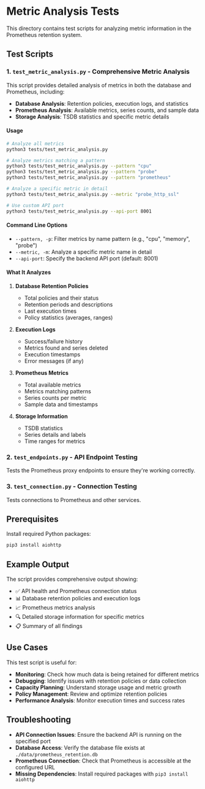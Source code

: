# Metric Analysis Tests

This directory contains test scripts for analyzing metric information in the Prometheus retention system.

## Test Scripts

### 1. `test_metric_analysis.py` - Comprehensive Metric Analysis

This script provides detailed analysis of metrics in both the database and Prometheus, including:

- **Database Analysis**: Retention policies, execution logs, and statistics
- **Prometheus Analysis**: Available metrics, series counts, and sample data
- **Storage Analysis**: TSDB statistics and specific metric details

#### Usage

```bash
# Analyze all metrics
python3 tests/test_metric_analysis.py

# Analyze metrics matching a pattern
python3 tests/test_metric_analysis.py --pattern "cpu"
python3 tests/test_metric_analysis.py --pattern "probe"
python3 tests/test_metric_analysis.py --pattern "prometheus"

# Analyze a specific metric in detail
python3 tests/test_metric_analysis.py --metric "probe_http_ssl"

# Use custom API port
python3 tests/test_metric_analysis.py --api-port 8001
```

#### Command Line Options

- `--pattern, -p`: Filter metrics by name pattern (e.g., "cpu", "memory", "probe")
- `--metric, -m`: Analyze a specific metric name in detail
- `--api-port`: Specify the backend API port (default: 8001)

#### What It Analyzes

1. **Database Retention Policies**
   - Total policies and their status
   - Retention periods and descriptions
   - Last execution times
   - Policy statistics (averages, ranges)

2. **Execution Logs**
   - Success/failure history
   - Metrics found and series deleted
   - Execution timestamps
   - Error messages (if any)

3. **Prometheus Metrics**
   - Total available metrics
   - Metrics matching patterns
   - Series counts per metric
   - Sample data and timestamps

4. **Storage Information**
   - TSDB statistics
   - Series details and labels
   - Time ranges for metrics

### 2. `test_endpoints.py` - API Endpoint Testing

Tests the Prometheus proxy endpoints to ensure they're working correctly.

### 3. `test_connection.py` - Connection Testing

Tests connections to Prometheus and other services.

## Prerequisites

Install required Python packages:

```bash
pip3 install aiohttp
```

## Example Output

The script provides comprehensive output showing:

- ✅ API health and Prometheus connection status
- 📊 Database retention policies and execution logs
- 📈 Prometheus metrics analysis
- 🔍 Detailed storage information for specific metrics
- 📋 Summary of all findings

## Use Cases

This test script is useful for:

- **Monitoring**: Check how much data is being retained for different metrics
- **Debugging**: Identify issues with retention policies or data collection
- **Capacity Planning**: Understand storage usage and metric growth
- **Policy Management**: Review and optimize retention policies
- **Performance Analysis**: Monitor execution times and success rates

## Troubleshooting

- **API Connection Issues**: Ensure the backend API is running on the specified port
- **Database Access**: Verify the database file exists at `./data/prometheus_retention.db`
- **Prometheus Connection**: Check that Prometheus is accessible at the configured URL
- **Missing Dependencies**: Install required packages with `pip3 install aiohttp` 

<!-- python3 tests/test_metric_analysis.py --pattern "probe" -->
<!-- python3 tests/test_metric_analysis.py --metric "probe_http_ssl" -->